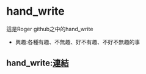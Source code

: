 # hand_write

這是Roger github之中的hand_write
* 興趣:各種有趣、不無趣、好不有趣、不好不無趣的事

## hand_write:[連結](https://rogerphysical.github.io/hand_write/index.html)

